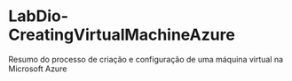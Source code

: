 # LabDio-CreatingVirtualMachineAzure
Resumo do processo de criação e configuração de uma máquina virtual na Microsoft Azure
